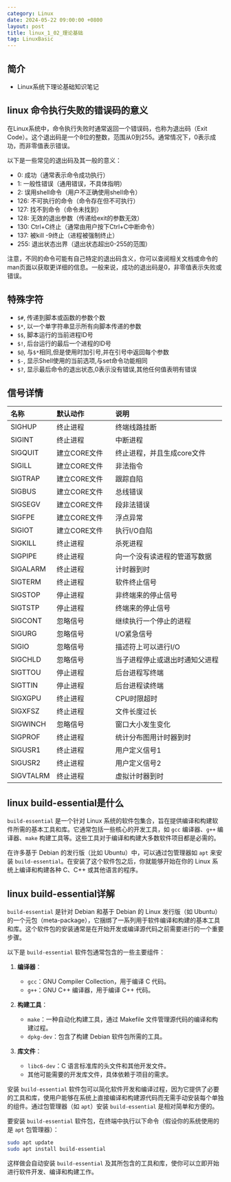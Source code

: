 ```yaml
---
category: Linux
date: 2024-05-22 09:00:00 +0800
layout: post
title: linux_1_02_理论基础
tag: LinuxBasic
---
```

## 简介

+ Linux系统下理论基础知识笔记

## linux 命令执行失败的错误码的意义

在Linux系统中，命令执行失败时通常返回一个错误码，也称为退出码（Exit Code）。这个退出码是一个8位的整数，范围从0到255。通常情况下，0表示成功，而非零值表示错误。

以下是一些常见的退出码及其一般的意义：

- 0: 成功（通常表示命令成功执行）
- 1: 一般性错误（通用错误，不具体指明）
- 2: 误用shell命令（用户不正确使用shell命令）
- 126: 不可执行的命令（命令存在但不可执行）
- 127: 找不到命令（命令未找到）
- 128: 无效的退出参数（传递给exit的参数无效）
- 130: Ctrl+C终止（通常由用户按下Ctrl+C中断命令）
- 137: 被kill -9终止（进程被强制终止）
- 255: 退出状态出界（退出状态超出0-255的范围）

注意，不同的命令可能有自己特定的退出码含义，你可以查阅相关文档或命令的man页面以获取更详细的信息。一般来说，成功的退出码是0，非零值表示失败或错误。

## 特殊字符  

+ `$#`, 传递到脚本或函数的参数个数
+ `$*`, 以一个单字符串显示所有向脚本传递的参数
+ `$$`, 脚本运行的当前进程ID号
+ `$!`, 后台运行的最后一个进程的ID号
+ `$@`, 与`$*`相同,但是使用时加引号,并在引号中返回每个参数
+ `$-`, 显示Shell使用的当前选项,与set命令功能相同
+ `$?`, 显示最后命令的退出状态,0表示没有错误,其他任何值表明有错误

## 信号详情

|     名称      |    默认动作  |   说明    |
| :---         |  :---       |:---      |
| SIGHUP       |终止进程       |终端线路挂断|
| SIGINT       |终止进程       |中断进程|
| SIGQUIT      |建立CORE文件   |终止进程，并且生成core文件|
| SIGILL       |建立CORE文件   |非法指令|
| SIGTRAP      |建立CORE文件   |跟踪自陷|
| SIGBUS       |建立CORE文件   |总线错误|
| SIGSEGV      |建立CORE文件   |段非法错误|
| SIGFPE       |建立CORE文件   |浮点异常|
| SIGIOT       |建立CORE文件   |执行I/O自陷|
| SIGKILL      |终止进程       |杀死进程|
| SIGPIPE      |终止进程       |向一个没有读进程的管道写数据|
| SIGALARM     |终止进程       |计时器到时|
| SIGTERM      |终止进程       |软件终止信号|
| SIGSTOP      |停止进程       |非终端来的停止信号|
| SIGTSTP      |停止进程       |终端来的停止信号|
| SIGCONT      |忽略信号       |继续执行一个停止的进程|
| SIGURG       |忽略信号       |I/O紧急信号|
| SIGIO        |忽略信号       |描述符上可以进行I/O|
| SIGCHLD      |忽略信号       |当子进程停止或退出时通知父进程|
| SIGTTOU      |停止进程       |后台进程写终端|
| SIGTTIN      |停止进程       |后台进程读终端|
| SIGXGPU      |终止进程       |CPU时限超时|
| SIGXFSZ      |终止进程       |文件长度过长|
| SIGWINCH     |忽略信号       |窗口大小发生变化|
| SIGPROF      |终止进程       |统计分布图用计时器到时|
| SIGUSR1      |终止进程       |用户定义信号1|
| SIGUSR2      |终止进程       |用户定义信号2|
| SIGVTALRM    |终止进程       |虚拟计时器到时|

## linux build-essential是什么

`build-essential` 是一个针对 Linux 系统的软件包集合，旨在提供编译和构建软件所需的基本工具和库。它通常包括一些核心的开发工具，如 `gcc` 编译器、`g++` 编译器、`make` 构建工具等。这些工具对于编译和构建大多数软件项目都是必需的。

在许多基于 Debian 的发行版（比如 Ubuntu）中，可以通过包管理器如 `apt` 来安装 `build-essential`。在安装了这个软件包之后，你就能够开始在你的 Linux 系统上编译和构建各种 C、C++ 或其他语言的程序。

## linux build-essential详解

`build-essential` 是针对 Debian 和基于 Debian 的 Linux 发行版（如 Ubuntu）的一个元包（meta-package），它捆绑了一系列用于软件编译和构建的基本工具和库。这个软件包的安装通常是在开始开发或编译源代码之前需要进行的一个重要步骤。

以下是 `build-essential` 软件包通常包含的一些主要组件：

1. **编译器**：
   - `gcc`：GNU Compiler Collection，用于编译 C 代码。
   - `g++`：GNU C++ 编译器，用于编译 C++ 代码。

2. **构建工具**：
   - `make`：一种自动化构建工具，通过 Makefile 文件管理源代码的编译和构建过程。
   - `dpkg-dev`：包含了构建 Debian 软件包所需的工具。

3. **库文件**：
   - `libc6-dev`：C 语言标准库的头文件和其他开发文件。
   - 其他可能需要的开发库文件，具体依赖于项目的需求。

安装 `build-essential` 软件包可以简化软件开发和编译过程，因为它提供了必要的工具和库，使用户能够在系统上直接编译和构建源代码而无需手动安装每个单独的组件。通过包管理器（如 `apt`）安装 `build-essential` 是相对简单和方便的。

要安装 `build-essential` 软件包，在终端中执行以下命令（假设你的系统使用的是 `apt` 包管理器）：

```bash
sudo apt update
sudo apt install build-essential
```

这样做会自动安装 `build-essential` 及其所包含的工具和库，使你可以立即开始进行软件开发、编译和构建工作。